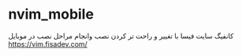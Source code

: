 # nvim_mobile
کانفیگ سایت فیسا با تغییر و راحت تر کردن نصب وانجام مراحل نصب در موبایل
https://vim.fisadev.com/
